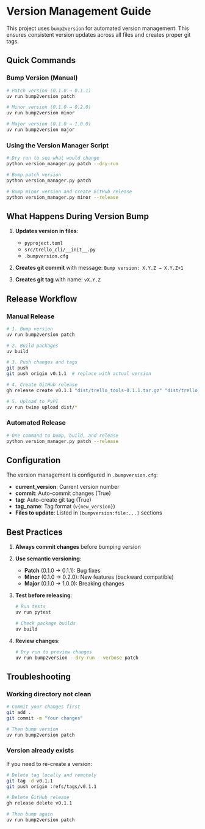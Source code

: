 # Version Management Guide

This project uses `bump2version` for automated version management. This ensures consistent version updates across all files and creates proper git tags.

## Quick Commands

### Bump Version (Manual)

```bash
# Patch version (0.1.0 → 0.1.1)
uv run bump2version patch

# Minor version (0.1.0 → 0.2.0)  
uv run bump2version minor

# Major version (0.1.0 → 1.0.0)
uv run bump2version major
```

### Using the Version Manager Script

```bash
# Dry run to see what would change
python version_manager.py patch --dry-run

# Bump patch version
python version_manager.py patch

# Bump minor version and create GitHub release
python version_manager.py minor --release
```

## What Happens During Version Bump

1. **Updates version in files**:
   - `pyproject.toml` 
   - `src/trello_cli/__init__.py`
   - `.bumpversion.cfg`

2. **Creates git commit** with message: `Bump version: X.Y.Z → X.Y.Z+1`

3. **Creates git tag** with name: `vX.Y.Z`

## Release Workflow

### Manual Release
```bash
# 1. Bump version
uv run bump2version patch

# 2. Build packages
uv build

# 3. Push changes and tags
git push
git push origin v0.1.1  # replace with actual version

# 4. Create GitHub release
gh release create v0.1.1 "dist/trello_tools-0.1.1.tar.gz" "dist/trello_tools-0.1.1-py3-none-any.whl" --title "Trello Tools v0.1.1" --generate-notes

# 5. Upload to PyPI
uv run twine upload dist/*
```

### Automated Release
```bash
# One command to bump, build, and release
python version_manager.py patch --release
```

## Configuration

The version management is configured in `.bumpversion.cfg`:

- **current_version**: Current version number
- **commit**: Auto-commit changes (True)
- **tag**: Auto-create git tag (True)
- **tag_name**: Tag format (`v{new_version}`)
- **Files to update**: Listed in `[bumpversion:file:...]` sections

## Best Practices

1. **Always commit changes** before bumping version
2. **Use semantic versioning**:
   - **Patch** (0.1.0 → 0.1.1): Bug fixes
   - **Minor** (0.1.0 → 0.2.0): New features (backward compatible)
   - **Major** (0.1.0 → 1.0.0): Breaking changes

3. **Test before releasing**:
   ```bash
   # Run tests
   uv run pytest
   
   # Check package builds
   uv build
   ```

4. **Review changes**:
   ```bash
   # Dry run to preview changes
   uv run bump2version --dry-run --verbose patch
   ```

## Troubleshooting

### Working directory not clean
```bash
# Commit your changes first
git add .
git commit -m "Your changes"

# Then bump version
uv run bump2version patch
```

### Version already exists
If you need to re-create a version:
```bash
# Delete tag locally and remotely
git tag -d v0.1.1
git push origin :refs/tags/v0.1.1

# Delete GitHub release
gh release delete v0.1.1

# Then bump again
uv run bump2version patch
```
